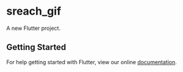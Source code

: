 # sreach_gif

A new Flutter project.

## Getting Started

For help getting started with Flutter, view our online
[documentation](https://flutter.io/).
